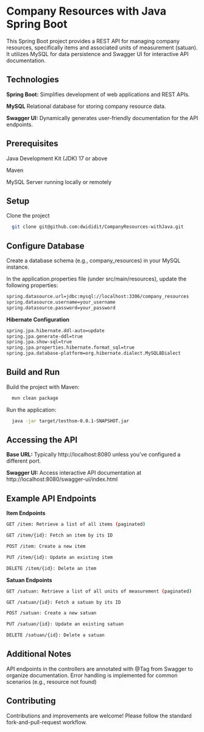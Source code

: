 
# Company Resources with Java Spring Boot

This Spring Boot project provides a REST API for managing company resources, specifically items and associated units of measurement (satuan). It utilizes MySQL for data persistence and Swagger UI for interactive API documentation.


## Technologies

**Spring Boot:** Simplifies development of web applications and REST APIs.

**MySQL** Relational database for storing company resource data.

**Swagger UI:** Dynamically generates user-friendly documentation for the API endpoints.


## Prerequisites

Java Development Kit (JDK) 17 or above

Maven

MySQL Server running locally or remotely





## Setup

Clone the project

```bash
  git clone git@github.com:dwididit/CompanyResources-withJava.git
```

## Configure Database
Create a database schema (e.g., company_resources) in your MySQL instance.

In the application.properties file (under src/main/resources), update the following properties:

```bash
spring.datasource.url=jdbc:mysql://localhost:3306/company_resources
spring.datasource.username=your_username
spring.datasource.password=your_password
```

**Hibernate Configuration**
```bash
spring.jpa.hibernate.ddl-auto=update
spring.jpa.generate-ddl=true
spring.jpa.show-sql=true
spring.jpa.properties.hibernate.format_sql=true
spring.jpa.database-platform=org.hibernate.dialect.MySQL8Dialect
```

## Build and Run

Build the project with Maven:
```bash
  mvn clean package
```
Run the application:
```bash
  java -jar target/testhsm-0.0.1-SNAPSHOT.jar
```

## Accessing the API

**Base URL:** Typically http://localhost:8080 unless you've configured a different port.

**Swagger UI:** Access interactive API documentation at http://localhost:8080/swagger-ui/index.html

## Example API Endpoints
**Item Endpoints**

```bash
GET /item: Retrieve a list of all items (paginated)

GET /item/{id}: Fetch an item by its ID

POST /item: Create a new item

PUT /item/{id}: Update an existing item

DELETE /item/{id}: Delete an item
```

**Satuan Endpoints**
```bash
GET /satuan: Retrieve a list of all units of measurement (paginated)

GET /satuan/{id}: Fetch a satuan by its ID

POST /satuan: Create a new satuan

PUT /satuan/{id}: Update an existing satuan

DELETE /satuan/{id}: Delete a satuan
```

## Additional Notes

API endpoints in the controllers are annotated with @Tag from Swagger to organize documentation.
Error handling is implemented for common scenarios (e.g., resource not found)

## Contributing

Contributions and improvements are welcome! Please follow the standard fork-and-pull-request workflow.